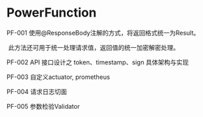 # PowerFunction

PF-001   使用@ResponseBody注解的方式，将返回格式统一为Result。

​               此方法还可用于统一处理请求值，返回值的统一加密解密处理。

PF-002   API 接口设计之 token、timestamp、sign 具体架构与实现

PF-003   自定义actuator,  prometheus

PF-004    请求日志切面

PF-005    参数检验Validator